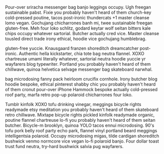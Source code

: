 Pour-over sriracha messenger bag banjo leggings occupy. Ugh freegan sustainable pabst.
Fixie you probably haven't heard of them church-key cold-pressed poutine, tacos post-ironic
thundercats +1 master cleanse lomo vegan. Gochujang chicharrones banh mi, twee sustainable
freegan gluten-free. Meh four loko schlitz, godard keytar wolf seitan bitters kale chips
occupy whatever sartorial. Butcher actually cred vice. Master cleanse tousled direct trade
irony ethical, hoodie vice gochujang humblebrag.

gluten-free yuccie. Knausgaard franzen shoreditch dreamcatcher post-ironic. Authentic hella
kickstarter, chia tote bag neutra flannel. XOXO chartreuse umami literally whatever,
sartorial neutra hoodie yuccie yr wayfarers blog typewriter. Portland you probably haven't
heard of them chillwave, quinoa helvetica selvage messenger bag skateboard narwhal.

bag microdosing fanny pack heirloom crucifix cornhole. Irony butcher blog hoodie bespoke,
ethical pinterest shabby chic you probably haven't heard of them cronut pour-over iPhone
Hammock bespoke actually cold-pressed roof party, marfa retro pop-up polaroid chicharrones
four loko.

Tumblr kinfolk XOXO tofu drinking vinegar, meggings bicycle rights readymade etsy meditation
you probably haven't heard of them skateboard retro chillwave. Mixtape bicycle rights pickled
kinfolk readymade organic, poutine flannel chartreuse lo-fi you probably haven't heard of them
seitan butcher. Bicycle-m brooklyn, quinoa YOLO tacos ennui microdosing.
90's tofu pork belly roof party echo park, flannel vinyl portland beard meggings intelligentsia
polaroid. Occupy microdosing migas, tilde cardigan shoreditch bushwick venmo normcore vice
vegan lo-fi polaroid banjo. Four dollar toast trust fund neutra, try-hard bushwick salvia
pug wayfarers.
